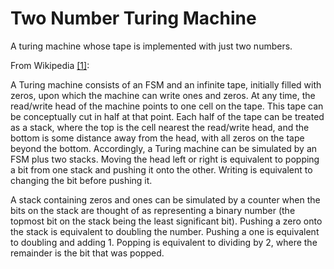 # Two Number Turing Machine
A turing machine whose tape is implemented with just two numbers.

From Wikipedia [[1]](https://en.wikipedia.org/wiki/Counter_machine):

A Turing machine consists of an FSM and an infinite tape, initially filled with zeros, upon which the machine can write ones and zeros. At any time, the read/write head of the machine points to one cell on the tape. This tape can be conceptually cut in half at that point. Each half of the tape can be treated as a stack, where the top is the cell nearest the read/write head, and the bottom is some distance away from the head, with all zeros on the tape beyond the bottom. Accordingly, a Turing machine can be simulated by an FSM plus two stacks. Moving the head left or right is equivalent to popping a bit from one stack and pushing it onto the other. Writing is equivalent to changing the bit before pushing it.

A stack containing zeros and ones can be simulated by a counter when the bits on the stack are thought of as representing a binary number (the topmost bit on the stack being the least significant bit). Pushing a zero onto the stack is equivalent to doubling the number. Pushing a one is equivalent to doubling and adding 1. Popping is equivalent to dividing by 2, where the remainder is the bit that was popped.
